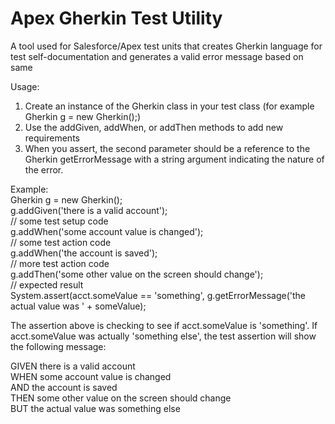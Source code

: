 # Apex Gherkin Test Utility
A tool used for Salesforce/Apex test units that creates Gherkin language for test self-documentation and generates a valid error message based on same  

Usage:  
1. Create an instance of the Gherkin class in your test class (for example Gherkin g = new Gherkin();)  
1. Use the addGiven, addWhen, or addThen methods to add new requirements  
1. When you assert, the second parameter should be a reference to the Gherkin getErrorMessage with a string argument indicating the nature of the error.  

Example:  
Gherkin g = new Gherkin();  
g.addGiven('there is a valid account');  
  // some test setup code  
g.addWhen('some account value is changed');  
  // some test action code  
g.addWhen('the account is saved');  
  // more test action code  
g.addThen('some other value on the screen should change');  
// expected result  
System.assert(acct.someValue == 'something', g.getErrorMessage('the actual value was ' + someValue);  
  
The assertion above is checking to see if acct.someValue is 'something'. If acct.someValue was actually 'something else', the test assertion will show the following message:  
  
  GIVEN there is a valid account  
  WHEN some account value is changed  
  AND the account is saved  
  THEN some other value on the screen should change  
  BUT the actual value was something else  
